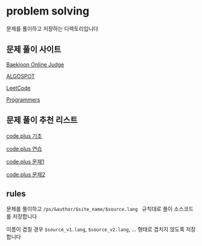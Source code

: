 # problem solving

문제를 풀이하고 저장하는 디렉토리입니다

## 문제 풀이 사이트

[Baekjoon Online Judge](https://boj.kr)

[ALGOSPOT](https://algospot.com)

[LeetCode](https://leetcode.com/)

[Programmers](https://programmers.co.kr/)

## 문제 풀이 추천 리스트

[code.plus 기초](https://code.plus/course/32)

[code.plus 연습](https://code.plus/course/33)

[code.plus 문제1](https://code.plus/course/34)

[code.plus 문제2](https://code.plus/course/40)

## rules

문제를 풀이하고 `/ps/&author/$site_name/$source.lang ` 규칙대로 풀이 소스코드를 저장합니다

이름이 겹칠 경우 `$source_v1.lang`, `$source_v2.lang`, ... 형태로 겹치지 않도록 저장합니다

